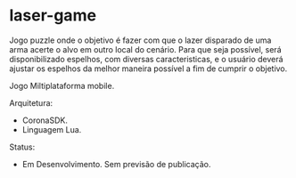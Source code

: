 laser-game
==========

Jogo puzzle onde o objetivo é fazer com que o lazer disparado de uma arma acerte o alvo em outro local do cenário.
Para que seja possível, será disponibilizado espelhos, com diversas caracteristicas, e o usuário deverá ajustar
os espelhos da melhor maneira possível a fim de cumprir o objetivo.

Jogo Miltiplataforma mobile.

Arquitetura:

+ CoronaSDK.
+ Linguagem Lua.

Status:
+ Em Desenvolvimento. Sem previsão de publicação.
